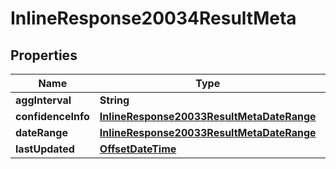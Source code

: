 # InlineResponse20034ResultMeta

## Properties
Name | Type | Description | Notes
------------ | ------------- | ------------- | -------------
**aggInterval** | **String** |  | 
**confidenceInfo** | [**InlineResponse20033ResultMetaDateRange**](InlineResponse20033ResultMetaDateRange.md) |  | 
**dateRange** | [**InlineResponse20033ResultMetaDateRange**](InlineResponse20033ResultMetaDateRange.md) |  | 
**lastUpdated** | [**OffsetDateTime**](OffsetDateTime.md) |  | 
